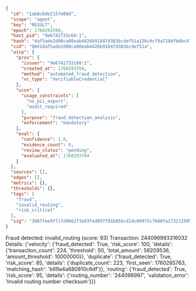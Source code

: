 ```json
{
  "id": "1ab8c6de2157e08d",
  "scope": "agent",
  "key": "RESULT",
  "epoch": 1760293704,
  "host_pid": "9e6742732c60:1",
  "hash": "daf5ade2d00ca08eab4426b91847d383bcdef51a126c0cf9a728dfb6bc475bd6",
  "cid": "QmV1daf5ade2d00ca08eab4426b91847d383bcdef51a",
  "aicp": {
    "prov": {
      "issuer": "9e6742732c60:1",
      "created_at": 1760293704,
      "method": "automated_fraud_detection",
      "vc_type": "VerifiableCredential"
    },
    "ucon": {
      "usage_constraints": [
        "no_pii_export",
        "audit_required"
      ],
      "purpose": "fraud_detection_analysis",
      "enforcement": "mandatory"
    },
    "eval": {
      "confidence": 1.0,
      "evidence_count": 0,
      "review_status": "pending",
      "evaluated_at": 1760293704
    }
  },
  "sources": [],
  "edges": [],
  "metrics": {},
  "thresholds": {},
  "tags": [
    "fraud",
    "invalid_routing",
    "risk_critical"
  ],
  "sig": "3967fee9f717d9662f3a93fed097f81b85bcd14c00975c7040fa27321250548e"
}
```

Fraud detected: invalid_routing (score: 93)
Transaction: 244096993316032
Details: {'velocity': {'fraud_detected': True, 'risk_score': 100, 'details': {'transaction_count': 224, 'threshold': 50, 'total_amount': 58209536, 'amount_threshold': 10000000}}, 'duplicate': {'fraud_detected': True, 'risk_score': 85, 'details': {'duplicate_count': 223, 'first_seen': 1760285763, 'matching_hash': 'b69a4a680810c6df'}}, 'routing': {'fraud_detected': True, 'risk_score': 95, 'details': {'routing_number': '244096997', 'validation_error': 'Invalid routing number checksum'}}}